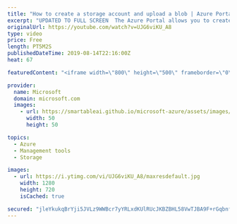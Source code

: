 ```yaml
---
title: "How to create a storage account and upload a blob | Azure Portal Series"
excerpt: "UPDATED TO FULL SCREEN  The Azure Portal allows you to create and manage storage accounts and upload a blob. In this video of the Azure Portal “How To” Series, learn how to easily create a storage account, upload a blob, and manage the storage account within Storage Explorer (preview).     Try out these"
originalUrl: https://youtube.com/watch?v=UJG6viKU_A8
type: video
price: Free
length: PT5M2S
publishedDateTime: 2019-08-14T22:16:00Z
heat: 67

featuredContent: "<iframe width=\"800\" height=\"500\" frameborder=\"0\" src=\"https://www.youtube.com/embed/UJG6viKU_A8\" allow=\"accelerometer; autoplay; encrypted-media; gyroscope; picture-in-picture\" allowfullscreen></iframe>"

provider:
  name: Microsoft
  domain: microsoft.com
  images:
    - url: https://smartableai.github.io/microsoft-azure/assets/images/organizations/microsoft.com-50x50.jpg
      width: 50
      height: 50

topics:
  - Azure
  - Management tools
  - Storage

images:
  - url: https://i.ytimg.com/vi/UJG6viKU_A8/maxresdefault.jpg
    width: 1280
    height: 720
    isCached: true

secured: "jleYkukqBrYji5JVLz9WWBcr7yYRLxdKUlRUcJKBZBHL58VwTJBA9F+rGqbnfEe/MNrTVPr/EHZ6pfWfEBJ0douc/LzVOeMUR317WKmtvVOuOb5Obl2/Diy9T5qnt7xAvQrPLyy1MElq8jfUfZ1bEGJW+exaqtM3+mWHq17hntuMMjQV6oCdf+FgsUQ8xcKt8K6AucOMiQhSoA2iGq1o2lZrr5Vcz52qXOFOjxXRglKc+ZVOM36rnazTnfx6Zq1Nf0twIRqU5cztx4CzKt2fqTwrhlwZ9YKeABQgxOABWFPk48t4MA/SUuD6mRLyp3HySLeWBS7Yin33y7ZyPA1OYdSasmBMu3Gth9SFZC/YWofZ27xprnaB7Kb0cOqtU8dfiUV3nVxSuAqm0jQvvLXnAzDFYSvqUEIQ/h3c+XwCsw0=;j5rWa5qKqP42gTXhj5lxlQ=="
---
```


